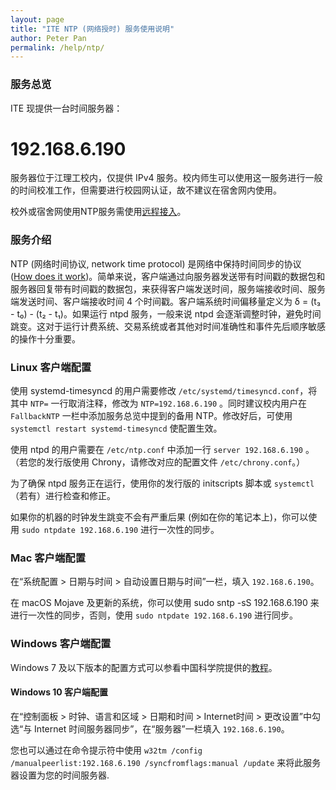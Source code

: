 ```yaml
---
layout: page
title: "ITE NTP (网络授时) 服务使用说明"
author: Peter Pan
permalink: /help/ntp/
---
```


### 服务总览

ITE 现提供一台时间服务器：

# 192.168.6.190

服务器位于江理工校内，仅提供 IPv4 服务。校内师生可以使用这一服务进行一般的时间校准工作，但需要进行校园网认证，故不建议在宿舍网内使用。

校外或宿舍网使用NTP服务需使用[远程接入](http://www.jstu.edu.cn/3412/list.htm)。

### 服务介绍

NTP (网络时间协议, network time protocol) 是网络中保持时间同步的协议 ([How does it work](http://www.ntp.org/ntpfaq/NTP-s-algo.htm))。简单来说，客户端通过向服务器发送带有时间戳的数据包和服务器回复带有时间戳的数据包，来获得客户端发送时间，服务端接收时间、服务端发送时间、客户端接收时间 4 个时间戳。客户端系统时间偏移量定义为 δ = (t₃ - t₀) - (t₂ - t₁)。如果运行 ntpd 服务，一般来说 ntpd 会逐渐调整时钟，避免时间跳变。这对于运行计费系统、交易系统或者其他对时间准确性和事件先后顺序敏感的操作十分重要。

### Linux 客户端配置

使用 systemd-timesyncd 的用户需要修改 `/etc/systemd/timesyncd.conf`，将其中 `NTP=` 一行取消注释，修改为 `NTP=192.168.6.190` 。同时建议校内用户在 `FallbackNTP` 一栏中添加服务总览中提到的备用 NTP。修改好后，可使用 `systemctl restart systemd-timesyncd` 使配置生效。

使用 ntpd 的用户需要在 `/etc/ntp.conf` 中添加一行 `server 192.168.6.190` 。（若您的发行版使用 Chrony，请修改对应的配置文件 `/etc/chrony.conf`。）

为了确保 ntpd 服务正在运行，使用你的发行版的 initscripts 脚本或 `systemctl`（若有）进行检查和修正。

如果你的机器的时钟发生跳变不会有严重后果 (例如在你的笔记本上)，你可以使用 `sudo ntpdate 192.168.6.190` 进行一次性的同步。

### Mac 客户端配置

在“系统配置 > 日期与时间 > 自动设置日期与时间”一栏，填入 `192.168.6.190`。

在 macOS Mojave 及更新的系统，你可以使用 sudo sntp -sS 192.168.6.190 来进行一次性的同步，否则，使用 `sudo ntpdate 192.168.6.190` 进行同步。

### Windows 客户端配置

Windows 7 及以下版本的配置方式可以参看中国科学院提供的[教程](http://www.cas.cn/tz/201809/t20180921_4664344.shtml)。  

#### Windows 10 客户端配置

在“控制面板 > 时钟、语言和区域 > 日期和时间 > Internet时间 > 更改设置”中勾选“与 Internet 时间服务器同步”，在“服务器”一栏填入 `192.168.6.190`。  

您也可以通过在命令提示符中使用  `w32tm /config /manualpeerlist:192.168.6.190 /syncfromflags:manual /update` 来将此服务器设置为您的时间服务器.
